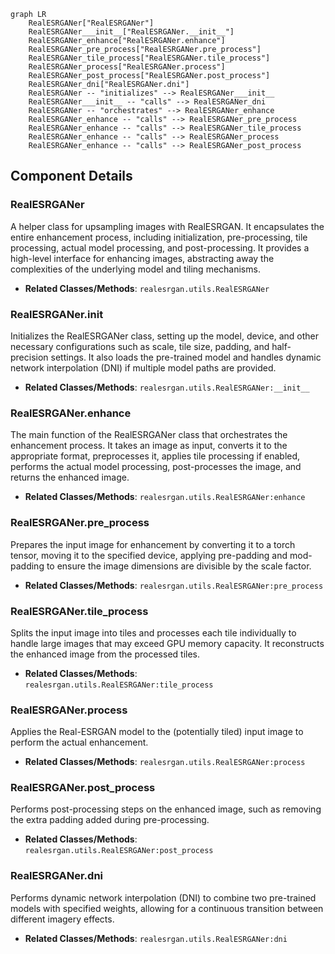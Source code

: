 ```mermaid
graph LR
    RealESRGANer["RealESRGANer"]
    RealESRGANer___init__["RealESRGANer.__init__"]
    RealESRGANer_enhance["RealESRGANer.enhance"]
    RealESRGANer_pre_process["RealESRGANer.pre_process"]
    RealESRGANer_tile_process["RealESRGANer.tile_process"]
    RealESRGANer_process["RealESRGANer.process"]
    RealESRGANer_post_process["RealESRGANer.post_process"]
    RealESRGANer_dni["RealESRGANer.dni"]
    RealESRGANer -- "initializes" --> RealESRGANer___init__
    RealESRGANer___init__ -- "calls" --> RealESRGANer_dni
    RealESRGANer -- "orchestrates" --> RealESRGANer_enhance
    RealESRGANer_enhance -- "calls" --> RealESRGANer_pre_process
    RealESRGANer_enhance -- "calls" --> RealESRGANer_tile_process
    RealESRGANer_enhance -- "calls" --> RealESRGANer_process
    RealESRGANer_enhance -- "calls" --> RealESRGANer_post_process
```

## Component Details

### RealESRGANer
A helper class for upsampling images with RealESRGAN. It encapsulates the entire enhancement process, including initialization, pre-processing, tile processing, actual model processing, and post-processing. It provides a high-level interface for enhancing images, abstracting away the complexities of the underlying model and tiling mechanisms.
- **Related Classes/Methods**: `realesrgan.utils.RealESRGANer`

### RealESRGANer.__init__
Initializes the RealESRGANer class, setting up the model, device, and other necessary configurations such as scale, tile size, padding, and half-precision settings. It also loads the pre-trained model and handles dynamic network interpolation (DNI) if multiple model paths are provided.
- **Related Classes/Methods**: `realesrgan.utils.RealESRGANer:__init__`

### RealESRGANer.enhance
The main function of the RealESRGANer class that orchestrates the enhancement process. It takes an image as input, converts it to the appropriate format, preprocesses it, applies tile processing if enabled, performs the actual model processing, post-processes the image, and returns the enhanced image.
- **Related Classes/Methods**: `realesrgan.utils.RealESRGANer:enhance`

### RealESRGANer.pre_process
Prepares the input image for enhancement by converting it to a torch tensor, moving it to the specified device, applying pre-padding and mod-padding to ensure the image dimensions are divisible by the scale factor.
- **Related Classes/Methods**: `realesrgan.utils.RealESRGANer:pre_process`

### RealESRGANer.tile_process
Splits the input image into tiles and processes each tile individually to handle large images that may exceed GPU memory capacity. It reconstructs the enhanced image from the processed tiles.
- **Related Classes/Methods**: `realesrgan.utils.RealESRGANer:tile_process`

### RealESRGANer.process
Applies the Real-ESRGAN model to the (potentially tiled) input image to perform the actual enhancement.
- **Related Classes/Methods**: `realesrgan.utils.RealESRGANer:process`

### RealESRGANer.post_process
Performs post-processing steps on the enhanced image, such as removing the extra padding added during pre-processing.
- **Related Classes/Methods**: `realesrgan.utils.RealESRGANer:post_process`

### RealESRGANer.dni
Performs dynamic network interpolation (DNI) to combine two pre-trained models with specified weights, allowing for a continuous transition between different imagery effects.
- **Related Classes/Methods**: `realesrgan.utils.RealESRGANer:dni`
